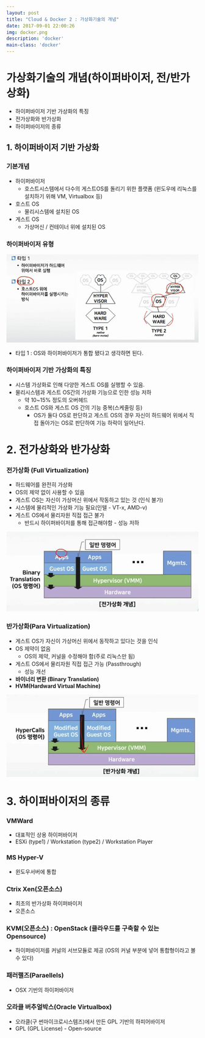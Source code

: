 ```yaml
---
layout: post
title: "Cloud & Docker 2 : 가상화기술의 개념"
date: 2017-09-01 22:00:26
img: docker.png
description: 'docker'
main-class: 'docker'
---
```


# 가상화기술의 개념(하이퍼바이저, 전/반가상화)

- 하이퍼바이저 기반 가상화의 특징
- 전가상화와 반가상화
- 하이퍼바이저의 종류



## 1. 하이퍼바이저 기반 가상화

### 기본개념

- 하이퍼바이저
  - 호스트시스템에서 다수의 게스트OS를 돌리기 위한 플랫폼 (윈도우에 리눅스를 설치하기 위해 VM, Virtualbox 등)
- 호스트 OS
  - 물리시스템에 설치된 OS
- 게스트 OS
  - 가상머신 / 컨테이너 위에 설치된 OS

### 하이퍼바이저 유형

![ch2example](../src/201709/docker/ch2/1.png)

- 타입 1 : OS와 하이퍼바이저가 통합 됐다고 생각하면 된다.

### 하이퍼바이저 기반 가상화의 특징

- 시스템 가상화로 인해 다양한 게스트 OS를 실행할 수 있음.
- 물리시스템과 게스트 OS간의 가상화 기능으로 인한 성능 저하
  - 약 10~15% 정도의 오버헤드
  - 호스트 OS와 게스트 OS 간의 기능 중복(스케줄링 등)
    - OS가 둘다 OS로 판단하고 게스트 OS의 경우 자신이 하드웨어 위에서 직접 돌아가는 OS로 판단하여 기능 하락이 일어난다.



# 2. 전가상화와 반가상화

### 전가상화 (Full Virtualization)

- 하드웨어를 완전히 가상화
- OS의 제약 없이 사용할 수 있음
- 게스트 OS는 자신이 가상머신 위에서 작동하고 있는 것 (인식 불가)
- 시스템에 물리적인 가상화 기능 필요(인텔 - VT-x, AMD-v)
- 게스트 OS에서 물리자원 직접 접근 불가
  - 반드시 하이퍼바이저를 통해 접근해야함 - 성능 저하

![ch2_full](../src/201709/docker/ch2/2.png)

### 반가상화(Para Virtualization)

- 게스트 OS가 자신이 가상머신 위에서 동작하고 있다는 것을 인식
- OS 제약이 없음
  - OS의 제약, 커널을 수정해야 함(주로 리눅스만 됨)
- 게스트 OS에서 물리자원 직접 접근 가능 (Passthrough)
  - 성능 개선
- **바이너리 변환 (Binary Translation)**
- **HVM(Hardward Virtual Machine)**

![ch3_para](../src/201709/docker/ch2/3.png)

# 3. 하이퍼바이저의 종류

### VMWard

- 대표적인 상용 하이퍼바이저
- ESXi (type1) / Workstation (type2) / Workstation Player

### MS Hyper-V

- 윈도우서버에 통합

### Ctrix Xen(오픈소스)

- 최초의 반가상화 하이퍼바이저
- 오픈소스

### KVM(오픈소스) : OpenStack (클라우드를 구축할 수 있는 Opensource)

- 하이퍼바이저를 커널의 서브모듈로 제공 (OS의 커널 부분에 넣어 통합형이라고 볼 수 있다)

### 패러랠즈(Paraellels)

- OSX 기반의 하이퍼바이저

### 오라클 버추얼박스(Oracle Virtualbox)

- 오라클(구 썬마이크로시스템즈)에서 만든 GPL 기반의 하피어바이저
- GPL (GPL License) - Open-source